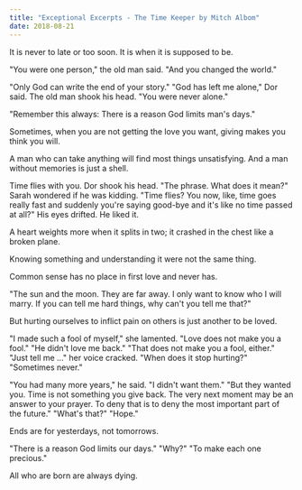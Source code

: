 ```yaml
---
title: "Exceptional Excerpts - The Time Keeper by Mitch Albom"
date: 2018-08-21
---
```


It is never to late or too soon. It is when it is supposed to be.

"You were one person," the old man said. "And you changed the world."

"Only God can write the end of your story." "God has left me alone," Dor said. The old man shook his head. "You were never alone."

"Remember this always: There is a reason God limits man's days."

Sometimes, when you are not getting the love you want, giving makes you think you will.

A man who can take anything will find most things unsatisfying. And a man without memories is just a shell.

Time flies with you. Dor shook his head. "The phrase. What does it mean?" Sarah wondered if he was kidding. "Time flies? You now, like, time goes really fast and suddenly you're saying good-bye and it's like no time passed at all?" His eyes drifted. He liked it.

A heart weights more when it splits in two; it crashed in the chest like a broken plane.

Knowing something and understanding it were not the same thing.

Common sense has no place in first love and never has.

"The sun and the moon. They are far away. I only want to know who I will marry. If you can tell me hard things, why can't you tell me that?"

But hurting ourselves to inflict pain on others is just another to be loved.

"I made such a fool of myself," she lamented. "Love does not make you a fool." "He didn't love me back." "That does not make you a fool, either." "Just tell me ..." her voice cracked. "When does it stop hurting?" "Sometimes never."

"You had many more years," he said. "I didn't want them." "But they wanted you. Time is not something you give back. The very next moment may be an answer to your prayer. To deny that is to deny the most important part of the future." "What's that?" "Hope."

Ends are for yesterdays, not tomorrows.

"There is a reason God limits our days." "Why?" "To make each one precious."

All who are born are always dying.
